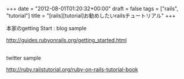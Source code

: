 +++
date = "2012-08-01T01:20:32+00:00"
draft = false
tags = ["rails", "tutorial"]
title = "[rails][tutorial]お勧めしたいrailsチュートリアル"
+++
<p>本家のgetting Start : blog sample</p>&#13;
<p><a href="http://guides.rubyonrails.org/getting_started.html">http://guides.rubyonrails.org/getting_started.html</a></p>&#13;
<p><br />twitter sample</p>&#13;
<p><a href="http://ruby.railstutorial.org/ruby-on-rails-tutorial-book">http://ruby.railstutorial.org/ruby-on-rails-tutorial-book</a></p> 
